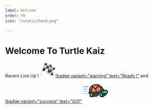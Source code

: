 ```yaml
---
label: Welcome
order: 99
icon: "/static/hand.png"

---
```


# Welcome To Turtle Kaiz

Racers Line Up !  <img src="static/finish.png" width="50" height="50">[!badge variant="warning" text="Ready !"]()  and 
[!badge variant="success" text="GO!"]()   <img src="static/turtle-speed.png" width="80" height="80">
 

